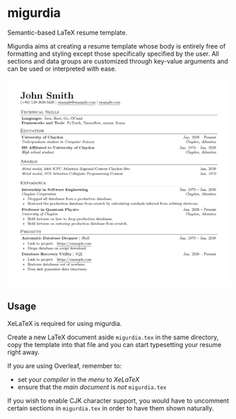 # migurdia

Semantic-based LaTeX resume template.

Migurdia aims at creating a resume template whose body is entirely free of formatting and styling except those specifically specified by the user. All sections and data groups are customized through key-value arguments and can be used or interpreted with ease.

![](assets/preview.png)

## Usage

XeLaTeX is required for using migurdia.

Create a new LaTeX document aside `migurdia.tex` in the same directory, copy the template into that file and you can start typesetting your resume right away.

If you are using Overleaf, remember to:

* set your *compiler* in the *menu* to *XeLaTeX*
* ensure that the *main document* is *not* `migurdia.tex`

If you wish to enable CJK character support, you would have to uncomment certain sections in `migurdia.tex` in order to have them shown naturally.
